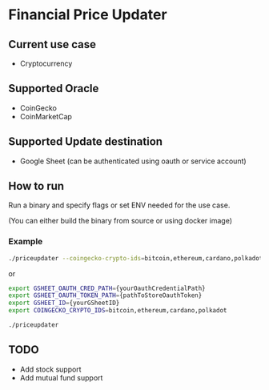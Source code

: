 # Financial Price Updater

## Current use case

- Cryptocurrency

## Supported Oracle

- CoinGecko
- CoinMarketCap

## Supported Update destination

- Google Sheet (can be authenticated using oauth or service account)

## How to run

Run a binary and specify flags or set ENV needed for the use case.

(You can either build the binary from source or using docker image)

### Example

```bash
./priceupdater --coingecko-crypto-ids=bitcoin,ethereum,cardano,polkadot --gsheet-oauth-cred-path={yourOauthCredentialPath} --gsheet-oauth-token-path={pathToStoreOauthToken} --gsheet-id={yourGSheetID}
```

or

```bash
export GSHEET_OAUTH_CRED_PATH={yourOauthCredentialPath}
export GSHEET_OAUTH_TOKEN_PATH={pathToStoreOauthToken}
export GSHEET_ID={yourGSheetID}
export COINGECKO_CRYPTO_IDS=bitcoin,ethereum,cardano,polkadot

./priceupdater
```

## TODO

- Add stock support
- Add mutual fund support
